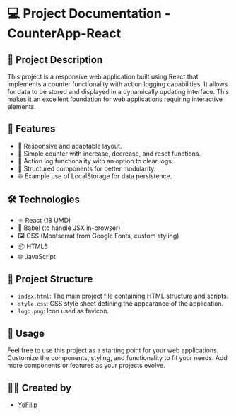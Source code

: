 # 💻 Project Documentation - CounterApp-React

## 📝 Project Description
This project is a responsive web application built using React that implements a counter functionality with action logging capabilities. It allows for data to be stored and displayed in a dynamically updating interface. This makes it an excellent foundation for web applications requiring interactive elements.

## 🌟 Features
- 🎨 Responsive and adaptable layout.
- 📄 Simple counter with increase, decrease, and reset functions.
- 📄 Action log functionality with an option to clear logs.
- 📄 Structured components for better modularity.
- 🌐 Example use of LocalStorage for data persistence.

## 🛠️ Technologies
- ⚛️ React (18 UMD)
- 📜 Babel (to handle JSX in-browser)
- 🖼️ CSS (Montserrat from Google Fonts, custom styling)
- 📦 HTML5
- 🌐 JavaScript

## 📂 Project Structure
- `index.html`: The main project file containing HTML structure and scripts.
- `style.css`: CSS style sheet defining the appearance of the application.
- `logo.png`: Icon used as favicon.

## 🚀 Usage
Feel free to use this project as a starting point for your web applications. Customize the components, styling, and functionality to fit your needs. Add more components or features as your projects evolve.

## 👨‍💻 Created by
- [YoFilip](https://github.com/YoFilip)

